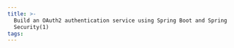 ```yaml
---
title: >-
  Build an OAuth2 authentication service using Spring Boot and Spring
  Security(1)
tags:
---
```

